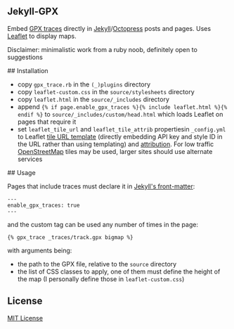 ## Jekyll-GPX

Embed [GPX traces](http://en.wikipedia.org/wiki/GPS_eXchange_Format) directly in [Jekyll](http://jekyllrb.com/)/[Octopress](http://octopress.org/) posts and pages. Uses [Leaflet](http://leafletjs.com/) to display maps.

Disclaimer: minimalistic work from a ruby noob, definitely open to suggestions

## Installation

* copy `gpx_trace.rb` in the `(_)plugins` directory
* copy `leaflet-custom.css` in the `source/stylesheets` directory
* copy `leaflet.html` in the `source/_includes` directory
* append `{% if page.enable_gpx_traces %}{% include leaflet.html %}{% endif %}` to `source/_includes/custom/head.html` which loads Leaflet on pages that require it
* set `leaflet_tile_url` and `leaflet_tile_attrib` propertiesin `_config.yml` to Leaflet [tile URL template](http://leafletjs.com/reference.html#tilelayer) (directly embedding API key and style ID in the URL rather than using templating) and [attribution](http://leafletjs.com/reference.html#tilelayer-attribution). For low traffic [OpenStreetMap](http://www.openstreetmap.org/) tiles may be used, larger sites should use alternate services

## Usage

Pages that include traces must declare it in [Jekyll's front-matter](http://jekyllrb.com/docs/frontmatter/):
```
---
enable_gpx_traces: true
---
```
and the custom tag can be used any number of times in the page:
```
{% gpx_trace _traces/track.gpx bigmap %}
```
with arguments being:
* the path to the GPX file, relative to the `source` directory
* the list of CSS classes to apply, one of them must define the height of the map (I personally define those in `leaflet-custom.css`)

## License

[MIT License](http://en.wikipedia.org/wiki/MIT_License)
